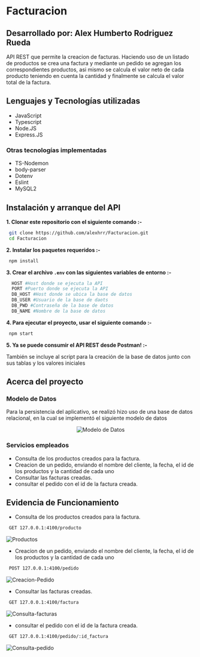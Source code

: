 # Facturacion
## Desarrollado por: Alex Humberto Rodriguez Rueda
API REST que permite la creacion de facturas. Haciendo uso de un listado de productos se crea una factura y mediante un pedido se agregan los correspondientes productos, asi mismo se calcula el valor neto de cada producto teniendo en cuenta la cantidad y finalmente se calcula el valor total de la factura.

## Lenguajes y Tecnologías utilizadas
- JavaScript
- Typescript
- Node.JS
- Express.JS

### Otras tecnologías implementadas
- TS-Nodemon
- body-parser
- Dotenv
- Eslint
- MySQL2

## Instalación y arranque del API
**1. Clonar este repositorio con el siguiente comando :-**
```bash
 git clone https://github.com/alexhrr/Facturacion.git
 cd Facturacion
```
**2. Instalar los paquetes requeridos :-**
```bash
 npm install
```
**3. Crear el archivo `.env` con las siguientes variables de entorno :-**
```bash
  HOST #Host donde se ejecuta la API
  PORT #Puerto donde se ejecuta la API
  DB_HOST #Host donde se ubica la base de datos 
  DB_USER #Usuario de la base de daots
  DB_PWD #Contraseña de la base de datos
  DB_NAME #Nombre de la base de datos
```

**4. Para ejecutar el proyecto, usar el siguiente comando :-**
```bash
 npm start
```

**5. Ya se puede consumir el API REST desde Postman! :-**

También se incluye al script para la creación de la base de datos junto con sus tablas y los valores iniciales

## Acerca del proyecto

### Modelo de Datos
Para la persistencia del aplicativo, se realizó hizo uso de una base de datos relacional, en la cual se implementó el siguiente modelo de datos
<div align="center">
  <img src="![Entidad relacion](https://github.com/alexhrr/Facturacion/assets/42241322/2cd84f3d-8e74-4b0b-aff3-008da7821ca2)" alt="Modelo de Datos">
</div>

### Servicios empleados
- Consulta de los productos creados para la factura.
- Creacion de un pedido, enviando el nombre del cliente, la fecha, el id de los productos y la cantidad de cada uno
- Consultar las facturas creadas.
- consultar el pedido con el id de la factura creada.

## Evidencia de Funcionamiento
- Consulta de los productos creados para la factura.
```bash
 GET 127.0.0.1:4100/producto
```
![Productos](https://github.com/alexhrr/Facturacion/assets/42241322/b20a7111-31dd-4b25-92fb-bdd190212d6e)

  
- Creacion de un pedido, enviando el nombre del cliente, la fecha, el id de los productos y la cantidad de cada uno
```bash
 POST 127.0.0.1:4100/pedido
```
![Creacion-Pedido](https://github.com/alexhrr/Facturacion/assets/42241322/5bf0a246-7ade-43f4-bf3b-30e54915fa4d)



- Consultar las facturas creadas.
```bash
 GET 127.0.0.1:4100/factura
```
![Consulta-facturas](https://github.com/alexhrr/Facturacion/assets/42241322/d01a13a7-f35b-4c94-a242-a19618bb1b9d)


- consultar el pedido con el id de la factura creada.
```bash
 GET 127.0.0.1:4100/pedido/:id_factura
```
![Consulta-pedido](https://github.com/alexhrr/Facturacion/assets/42241322/e6914b51-751e-4481-8fbd-4ecdd1f9f196)

